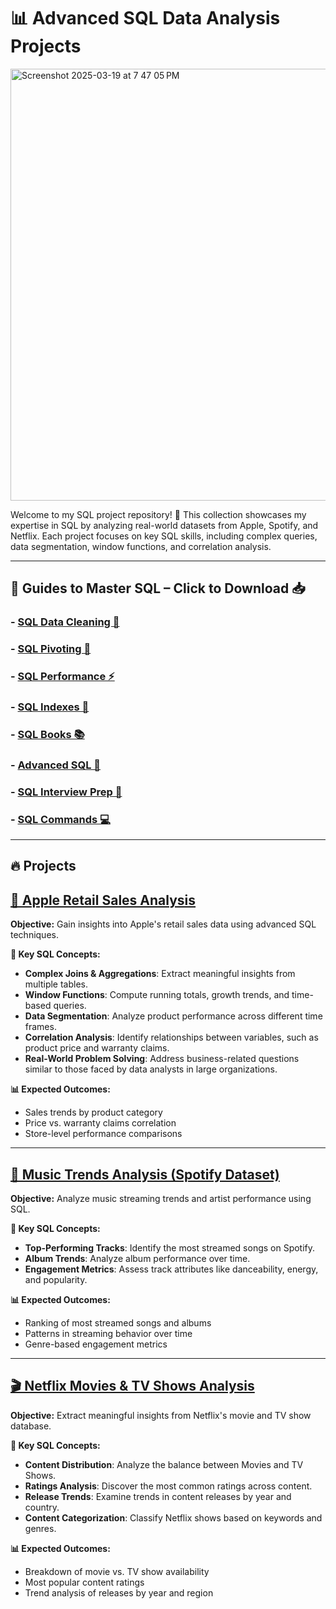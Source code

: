 # 📊 Advanced SQL Data Analysis Projects

<img width="691" alt="Screenshot 2025-03-19 at 7 47 05 PM" src="https://github.com/user-attachments/assets/8209299b-47e2-428a-a138-b2e4fe29cf02" />


Welcome to my SQL project repository! 🚀 This collection showcases my expertise in SQL by analyzing real-world datasets from Apple, Spotify, and Netflix. Each project focuses on key SQL skills, including complex queries, data segmentation, window functions, and correlation analysis.

---

## 🚀 Guides to Master SQL – Click to Download 📥

### - [SQL Data Cleaning 🧹](https://github.com/user-attachments/files/19521750/SQL.data.cleaning.pdf)

### - [SQL Pivoting 🔄](https://github.com/user-attachments/files/19521751/Sql.poviting.pdf)

### - [SQL Performance ⚡](https://github.com/user-attachments/files/19521752/Sql.performance.pdf)

### - [SQL Indexes 📌](https://github.com/user-attachments/files/19521753/Sql.indexes.pdf)

### - [SQL Books 📚](https://github.com/user-attachments/files/19521754/Sql.books.pdf)

### - [Advanced SQL 🎯](https://github.com/user-attachments/files/19521755/Advanced.sql.pdf)

### - [SQL Interview Prep 🎤](https://github.com/user-attachments/files/19521757/SQL.interview.pdf)

### - [SQL Commands 💻](https://github.com/user-attachments/files/19521760/Sql.commands.pdf)

---

## 🔥 Projects

## [🍏 Apple Retail Sales Analysis](https://github.com/AhmedAbdulWahid-Data/Advanced_Insights_with_SQL/tree/main/Apple_Retail_Sales_Analysis🍏)
**Objective:** Gain insights into Apple's retail sales data using advanced SQL techniques.

**📌 Key SQL Concepts:**
- **Complex Joins & Aggregations**: Extract meaningful insights from multiple tables.
- **Window Functions**: Compute running totals, growth trends, and time-based queries.
- **Data Segmentation**: Analyze product performance across different time frames.
- **Correlation Analysis**: Identify relationships between variables, such as product price and warranty claims.
- **Real-World Problem Solving**: Address business-related questions similar to those faced by data analysts in large organizations.

**📊 Expected Outcomes:**
- Sales trends by product category
- Price vs. warranty claims correlation
- Store-level performance comparisons

---

## [🎵 Music Trends Analysis (Spotify Dataset)](https://github.com/AhmedAbdulWahid-Data/Advanced_Insights_with_SQL/tree/main/🎶Analyzing_Spotify_Data📊)
**Objective:** Analyze music streaming trends and artist performance using SQL.

**📌 Key SQL Concepts:**
- **Top-Performing Tracks**: Identify the most streamed songs on Spotify.
- **Album Trends**: Analyze album performance over time.
- **Engagement Metrics**: Assess track attributes like danceability, energy, and popularity.

**📊 Expected Outcomes:**
- Ranking of most streamed songs and albums
- Patterns in streaming behavior over time
- Genre-based engagement metrics

---

## [🎬 Netflix Movies & TV Shows Analysis](https://github.com/AhmedAbdulWahid-Data/Advanced_Insights_with_SQL/tree/main/Netflix_Movies_and_TV_Shows_Analysis🎬)
**Objective:** Extract meaningful insights from Netflix's movie and TV show database.

**📌 Key SQL Concepts:**
- **Content Distribution**: Analyze the balance between Movies and TV Shows.
- **Ratings Analysis**: Discover the most common ratings across content.
- **Release Trends**: Examine trends in content releases by year and country.
- **Content Categorization**: Classify Netflix shows based on keywords and genres.

**📊 Expected Outcomes:**
- Breakdown of movie vs. TV show availability
- Most popular content ratings
- Trend analysis of releases by year and region
